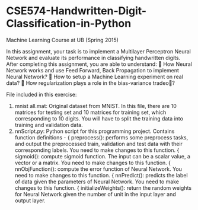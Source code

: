 # CSE574-Handwritten-Digit-Classification-in-Python
Machine Learning Course at UB (Spring 2015)

In this assignment, your task is to implement a Multilayer Perceptron Neural Network and evaluate its
performance in classifying handwritten digits. After completing this assignment, you are able to understand:
 How Neural Network works and use Feed Forward, Back Propagation to implement Neural Network?
 How to setup a Machine Learning experiment on real data?
 How regularization plays a role in the bias-variance tradeo?

File included in this exercise:
1. mnist all.mat: Original dataset from MNIST. In this file, there are 10 matrices for testing set and 10
matrices for training set, which corresponding to 10 digits. You will have to split the training data
into training and validation data.
2. nnScript.py: Python script for this programming project. Contains function definitions -
{ preprocess(): performs some preprocess tasks, and output the preprocessed train, validation and
test data with their corresponding labels. You need to make changes to this function.
{ sigmoid(): compute sigmoid function. The input can be a scalar value, a vector or a matrix. You
need to make changes to this function.
{ nnObjFunction(): compute the error function of Neural Network. You need to make changes to
this function.
{ nnPredict(): predicts the label of data given the parameters of Neural Network. You need to make
changes to this function.
{ initializeWeights(): return the random weights for Neural Network given the number of unit in
the input layer and output layer.
